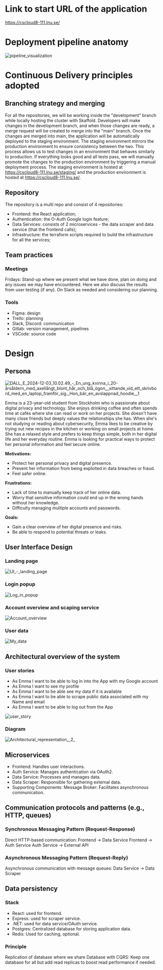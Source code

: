 # Link to start URL of the application
https://cscloud8-111.lnu.se/
# Deployment pipeline anatomy
![pipeline_visualization](uploads/eed3c4fde4656ab625f5e089a6dfbab7/pipeline_visualization.png)


# Continuous Delivery principles adopted

## Branching strategy and merging
For all the repositories, we will be working inside the "development" branch while locally hosting the cluster with Skaffold. Developers will make changes in the development branch, and when those changes are ready, a merge request will be created to merge into the "main" branch. Once the changes are merged into main, the application will be automatically deployed to the staging environment. The staging environment mirrors the production environment to ensure consistency between the two. This process allows us to test changes in an environment that behaves similarly to production. If everything looks good and all tests pass, we will manually promote the changes to the production environment by triggering a manual deployment process.
The staging environment is hosted at https://cscloud8-111.lnu.se/staging/ and the production environment is hosted at https://cscloud8-111.lnu.se/.


## Repository 
The repository is a multi repo and consist of 4 repositories:
- Frontend: the React application;
- Authentication: the O-Auth Google login feature;
- Data Services: consists of 2 microservices - the data scraper and data service (that the frontend calls);
- Infrastructure: the terraform scripts required to build the infrastructure for all the services;


## Team practices 

### Meetings
Fridays: Stand-up where we present what we have done, plan on doing and any issues we may have encountered. Here we also discuss the results from user testing (if any). On Slack as needed and considering our planning. 

### Tools
- Figma: design
- Trello: planning
- Slack, Discord: communication
- Gitlab: version management, pipelines
- VSCode: source code

# Design
## Persona

![DALL_E_2024-12-03_10.02.49_-_En_ung_kvinna_i_20-årsåldern_med_axellångt_blont_hår_och_blå_ögon__sittande_vid_ett_skrivbord_med_en_laptop_framför_sig._Hon_bär_en_avslappnad_hoodie__1](uploads/b03e11d62cbf343ab435d3d7b0fb7898/DALL_E_2024-12-03_10.02.49_-_En_ung_kvinna_i_20-årsåldern_med_axellångt_blont_hår_och_blå_ögon__sittande_vid_ett_skrivbord_med_en_laptop_framför_sig._Hon_bär_en_avslappnad_hoodie__1.png)

Emma is a 23-year-old student from Stockholm who is passionate about digital privacy and technology. She enjoys drinking coffee and often spends time at cafés where she can read or work on her projects. She doesn't have many close friends but deeply values the relationships she has. When she's not studying or reading about cybersecurity, Emma likes to be creative by trying out new recipes in the kitchen or working on small projects at home. She has a relaxed style and prefers to keep things simple, both in her digital life and her everyday routine. Emma is looking for practical ways to protect her personal information and feel secure online.

**Motivations:**
- Protect her personal privacy and digital presence.
- Prevent her information from being exploited in data breaches or fraud.
- Feel safer online.

**Frustrations:**
- Lack of time to manually keep track of her online data.
- Worry that sensitive information could end up in the wrong hands without her knowledge.
- Difficulty managing multiple accounts and passwords.

**Goals:**
- Gain a clear overview of her digital presence and risks.
- Be able to respond to potential threats or leaks.

## User Interface Design
### Landing page
![UI_-_landing_page](uploads/d7f5ad7d97c3a698bec3cf70588297a7/UI_-_landing_page.png)

### Login popup
![Log_in_popup](uploads/6401c236d5e0fa22d53ff4928c2847e6/Log_in_popup.png)

### Account overview and scaping service
![Account_overview](uploads/75d537281d7e7e4edac978eae12e114f/Account_overview.png)

### User data
![My_data](uploads/5c32f1227cf4733637a564de6a76a32f/My_data.png)

## Architectural overview of the system

### User stories 

- As Emma I  want to be able to log in into the App with my Google account
- As Emma I want to see my profile
- As Emma I want to be able see my data if it is available
- As Emma I want to be able to scrape public data associated with my Name and email
- As Emma I want to be able to log out from the App

![user_story](uploads/8c76d0835b25fc20911aa0a3ab12a48e/user_story.png)


### Diagram
![Architectural_representation__2_](uploads/e7d1ad83ac3352611f429974e2699992/Architectural_representation__2_.png)

## Microservices

- Frontend: Handles user interactions.
- Auth Service: Manages authentication via OAuth2.
- Data Service: Processes and manages data.
- Data Scraper: Responsible for gathering external data.
- Supporting Components: Message Broker: Facilitates asynchronous communication.

## Communication protocols and patterns (e.g., HTTP, queues)

### Synchronous Messaging Pattern (Request-Response)
Direct HTTP-based communication:
Frontend → Data Service
Frontend → Auth Service
Auth Service → External API

### Asynchronous Messaging Pattern (Request-Reply)
Asynchronous communication with message queues:
Data Service → Data Scraper

## Data persistency

### Stack
- React: used for frontend.
- Express: used for scraper service.
- .NET: used for data service/OAuth service.
- Postgres: Centralized database for storing application data.
- Redis: Used for caching, optional.

### Principle
Replication of database where we share Database with CQRS: Keep one database for all but add read replicas to boost read performance if needed.
